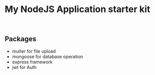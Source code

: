 # My NodeJS Application starter kit
<br>

## Packages

<ul>
<li>multer for file upload</li>
<li>mongoose for database operation</li>
<li>express framework</li>
<li>jwt for Auth</li>


</ul>

